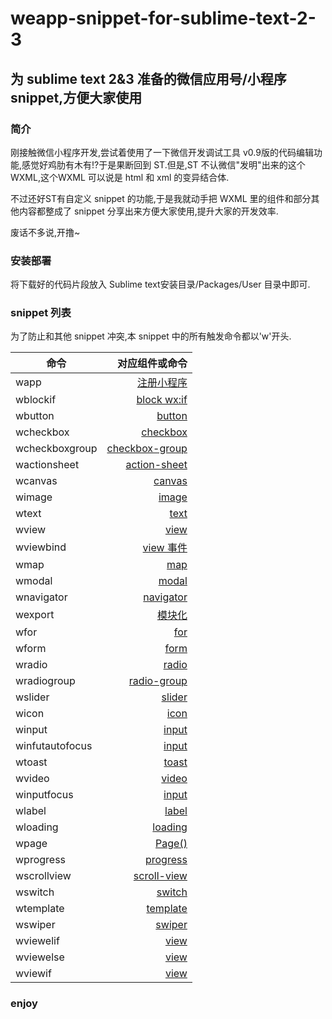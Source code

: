 # weapp-snippet-for-sublime-text-2-3
为 sublime text 2&amp;3 准备的微信应用号/小程序 snippet,方便大家使用
-----
### 简介

刚接触微信小程序开发,尝试着使用了一下微信开发调试工具 v0.9版的代码编辑功能,感觉好鸡肋有木有!?于是果断回到 ST.但是,ST 不认微信"发明"出来的这个WXML,这个WXML 可以说是 html 和 xml 的变异结合体.

不过还好ST有自定义 snippet 的功能,于是我就动手把 WXML 里的组件和部分其他内容都整成了 snippet 分享出来方便大家使用,提升大家的开发效率.

废话不多说,开撸~

### 安装部署

将下载好的代码片段放入 Sublime text安装目录/Packages/User 目录中即可.

### snippet 列表

为了防止和其他 snippet 冲突,本 snippet 中的所有触发命令都以'w'开头.

| 命令 | 对应组件或命令 |
| -----|----:|
| wapp | [注册小程序](https://mp.weixin.qq.com/debug/wxadoc/dev/framework/app-service/app.html) |
| wblockif | [block wx:if](https://mp.weixin.qq.com/debug/wxadoc/dev/framework/view/wxml/conditional.html)  |
| wbutton | [button](https://mp.weixin.qq.com/debug/wxadoc/dev/component/button.html) |
| wcheckbox | [checkbox](https://mp.weixin.qq.com/debug/wxadoc/dev/component/checkbox.html) |
| wcheckboxgroup | [checkbox-group](https://mp.weixin.qq.com/debug/wxadoc/dev/component/checkbox.html)  |
| wactionsheet | [action-sheet](https://mp.weixin.qq.com/debug/wxadoc/dev/component/action-sheet.html) |
| wcanvas | [canvas](https://mp.weixin.qq.com/debug/wxadoc/dev/component/canvas.html#canvas) |
| wimage |[image](https://mp.weixin.qq.com/debug/wxadoc/dev/component/image.html)|
| wtext | [text](https://mp.weixin.qq.com/debug/wxadoc/dev/component/text.html) |
| wview | [view](https://mp.weixin.qq.com/debug/wxadoc/dev/component/view.html) |
| wviewbind | [view 事件](https://mp.weixin.qq.com/debug/wxadoc/dev/framework/view/wxml/event.html) |
| wmap | [map](https://mp.weixin.qq.com/debug/wxadoc/dev/component/map.html#map)|
| wmodal | [modal](https://mp.weixin.qq.com/debug/wxadoc/dev/component/modal.html)|
| wnavigator |[navigator](https://mp.weixin.qq.com/debug/wxadoc/dev/component/navigator.html)|
| wexport | [模块化](https://mp.weixin.qq.com/debug/wxadoc/dev/framework/app-service/module.html)|
| wfor | [for](https://mp.weixin.qq.com/debug/wxadoc/dev/view/wxml/data.html) |
| wform |[form](https://mp.weixin.qq.com/debug/wxadoc/dev/component/form.html)|
| wradio|[radio](https://mp.weixin.qq.com/debug/wxadoc/dev/component/radio.html)|
| wradiogroup|[radio-group](https://mp.weixin.qq.com/debug/wxadoc/dev/component/radio.html)|
| wslider|[slider](https://mp.weixin.qq.com/debug/wxadoc/dev/component/slider.html)|
| wicon|[icon](https://mp.weixin.qq.com/debug/wxadoc/dev/component/icon.html)|
| winput|[input](https://mp.weixin.qq.com/debug/wxadoc/dev/component/input.html)|
| winfutautofocus|[input](https://mp.weixin.qq.com/debug/wxadoc/dev/component/input.html)|
| wtoast|[toast](https://mp.weixin.qq.com/debug/wxadoc/dev/component/toast.html)|
| wvideo|[video](https://mp.weixin.qq.com/debug/wxadoc/dev/component/video.html)|
| winputfocus|[input](https://mp.weixin.qq.com/debug/wxadoc/dev/component/input.html)|
| wlabel|[label](https://mp.weixin.qq.com/debug/wxadoc/dev/component/label.html)|
| wloading|[loading](https://mp.weixin.qq.com/debug/wxadoc/dev/component/loading.html)|
| wpage|[Page()](https://mp.weixin.qq.com/debug/wxadoc/dev/framework/app-service/page.html)|
| wprogress|[progress](https://mp.weixin.qq.com/debug/wxadoc/dev/component/progress.html)|
| wscrollview|[scroll-view](https://mp.weixin.qq.com/debug/wxadoc/dev/component/scroll-view.html)|
| wswitch|[switch](https://mp.weixin.qq.com/debug/wxadoc/dev/component/switch.html)|
| wtemplate|[template](https://mp.weixin.qq.com/debug/wxadoc/dev/framework/view/wxml/template.html)|
| wswiper|[swiper](https://mp.weixin.qq.com/debug/wxadoc/dev/component/swiper.html)|
|wviewelif|[view](https://mp.weixin.qq.com/debug/wxadoc/dev/component/view.html)|
|wviewelse|[view](https://mp.weixin.qq.com/debug/wxadoc/dev/component/view.html)|
|wviewif|[view](https://mp.weixin.qq.com/debug/wxadoc/dev/component/view.html)|


### enjoy
